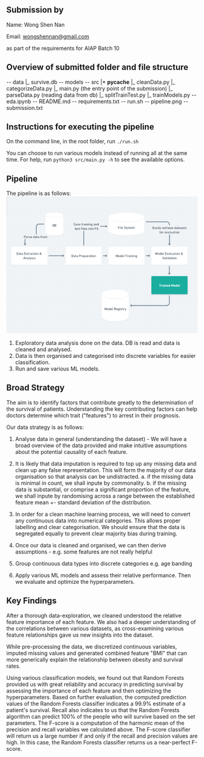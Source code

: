 ## Submission by

Name: Wong Shen Nan

Email: wongshennan@gmail.com

as part of the requirements for AIAP Batch 10

## Overview of submitted folder and file structure

-- data
|_ survive.db
-- models
-- src
|\* **pycache**
|_ cleanData.py
|_ categorizeData.py
|_ main.py (the entry point of the submission)
|_ parseData.py (reading data from db)
|_ splitTrainTest.py
|\_ trainModels.py
-- eda.ipynb
-- README.md
-- requirements.txt
-- run.sh
-- pipeline.png
-- submission.txt

## Instructions for executing the pipeline

On the command line, in the root folder, run
`./run.sh`

You can choose to run various models instead of running all at the same time. For help, run
`python3 src/main.py -h`
to see the available options.

## Pipeline

The pipeline is as follows:
![Data Pipeline](pipeline.png)

1. Exploratory data analysis done on the data. DB is read and data is cleaned and analysed.
2. Data is then organised and categorised into discrete variables for easier classification.
3. Run and save various ML models.

## Broad Strategy

The aim is to identify factors that contribute greatly to the determination of the survival of patients. Understanding the key contributing factors can help doctors determine which trait ("features") to arrest in their prognosis.

Our data strategy is as follows:

1. Analyse data in general (understanding the dataset) - We will have a broad overview of the data provided and make intuitive assumptions about the potential causality of each feature.

2. It is likely that data imputation is required to top up any missing data and clean up any false representation. This will form the majority of our data organisation so that analysis can be undistracted.
   a. if the missing data is minimal in count, we shall inpute by commonality.
   b. if the missing data is substantial, or comprise a significant proportion of the feature, we shall inpute by randomising across a range between the established feature mean +- standard deviation of the distribution.

3. In order for a clean machine learning process, we will need to convert any continuous data into numerical categories. This allows proper labelling and clear categorisation. We should ensure that the data is segregated equally to prevent clear majority bias during training.

4. Once our data is cleaned and organised, we can then derive assumptions - e.g. some features are not really helpful

5. Group continuous data types into discrete categories e.g. age banding

6. Apply various ML models and assess their relative performance. Then we evaluate and optimize the hyperparameters.

## Key Findings

After a thorough data-exploration, we cleaned understood the relative feature importance of each feature. We also had a deeper understanding of the correlations between various datasets, as cross-examining various feature relationships gave us new insights into the dataset.

While pre-processing the data, we discretized continuous variables, imputed missing values and generated combined feature "BMI" that can more generically explain the relationship between obesity and survival rates.

Using various classification models, we found out that Random Forests provided us with great reliability and accuracy in predicting survival by assessing the importance of each feature and then optimizing the hyperparameters. Based on further evaluation, the computed prediction values of the Random Forests classifier indicates a 99.9% estimate of a patient's survival. Recall also indicates to us that the Random Forests algorithm can predict 100% of the people who will survive based on the set parameters. The F-score is a computation of the harmonic mean of the precision and recall variables we calculated above. The F-score classifier will return us a large number if and only if the recall and precision values are high. In this case, the Random Forests classifier returns us a near-perfect F-score.
